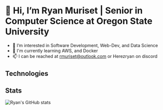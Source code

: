 # 👋 Hi, I’m Ryan Muriset | Senior in Computer Science at Oregon State University 
- 👀 I’m interested in Software Development, Web-Dev, and Data Science
- 🌱 I'm currently learning AWS, and Docker
- 📫 I can be reached at rmuriset@outlook.com or Herezryan on discord

## Technologies

## Stats
![Ryan's GitHub stats](https://github-readme-stats.vercel.app/api?username=herezryan&show_icons=true&theme=synthwave)
